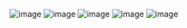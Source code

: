 ![image](https://github.com/user-attachments/assets/8256df3e-3d28-425b-853f-8c3e2579b434)
![image](https://github.com/user-attachments/assets/e8c765ea-7a08-4608-bd6c-b03ad601b9b6)
![image](https://github.com/user-attachments/assets/4e55e5bd-03c3-476f-a966-8cf1c890eabf)
![image](https://github.com/user-attachments/assets/293fd895-d745-43f1-92d1-f591a22b29b7)
![image](https://github.com/user-attachments/assets/8c6d91d1-12e0-46c3-bdbc-01ec23eae79a)







<!--
**sweetandkindgirl/sweetandkindgirl** is a ✨ _special_ ✨ repository because its `README.md` (this file) appears on your GitHub profile.

Here are some ideas to get you started:

- 🔭 I’m currently working on ...
- 🌱 I’m currently learning ...
- 👯 I’m looking to collaborate on ...
- 🤔 I’m looking for help with ...
- 💬 Ask me about ...
- 📫 How to reach me: ...
- 😄 Pronouns: ...
- ⚡ Fun fact: ...
-->
